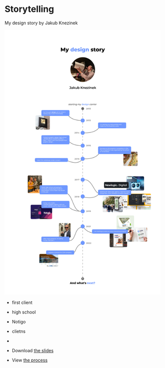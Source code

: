# Storytelling

My design story
by Jakub Knezinek

<img src="../06-Storytelling/images/storytelling_timeline.jpg" alt="-">

- first client
- high school
- Notigo
- clietns
- 

- Download [the slides](images/surname-slides.pdf) <!-- Link to your slides: PDF, Figma, etc. -->
- View [the process](process.md)
